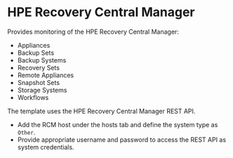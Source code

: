 HPE Recovery Central Manager
============================

Provides monitoring of the HPE Recovery Central Manager:

* Appliances
* Backup Sets
* Backup Systems
* Recovery Sets
* Remote Appliances
* Snapshot Sets
* Storage Systems
* Workflows

The template uses the HPE Recovery Central Manager REST API.

* Add the RCM host under the hosts tab and define the system type as `Other`.
* Provide appropriate username and password to access the REST API as system credentials.

